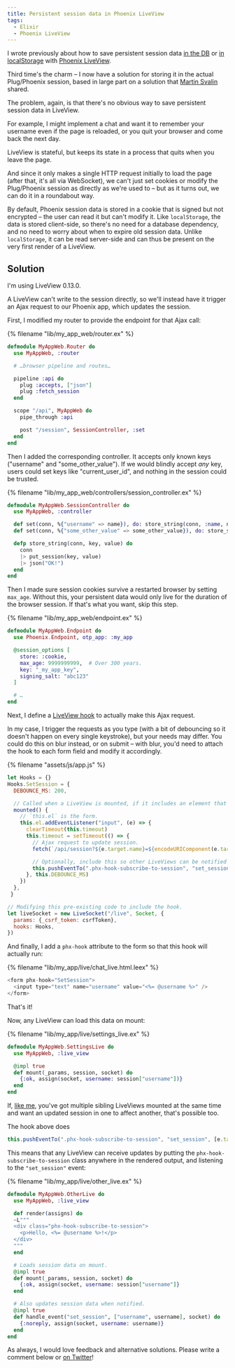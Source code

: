 ```yaml
---
title: Persistent session data in Phoenix LiveView
tags:
  - Elixir
  - Phoenix LiveView
---
```


I wrote previously about how to save persistent session data [in the DB](/2019/05/persistent-session-data-via-localstorage-in-phoenix-liveview) or [in localStorage](/2019/05/persistent-session-data-via-a-database-in-phoenix-liveview) with [Phoenix LiveView](https://github.com/phoenixframework/phoenix_live_view).

Third time's the charm – I now have a solution for storing it in the actual Plug/Phoenix session, based in large part on a solution that [Martin Svalin](https://twitter.com/martinsvalin) shared.

The problem, again, is that there's no obvious way to save persistent session data in LiveView.

For example, I might implement a chat and want it to remember your username even if the page is reloaded, or you quit your browser and come back the next day.

LiveView is stateful, but keeps its state in a process that quits when you leave the page.

And since it only makes a single HTTP request initially to load the page (after that, it's all via WebSocket), we can't just set cookies or modify the Plug/Phoenix session as directly as we're used to – but as it turns out, we can do it in a roundabout way.

By default, Phoenix session data is stored in a cookie that is signed but not encrypted – the user can read it but can't modify it. Like `localStorage`, the data is stored client-side, so there's no need for a database dependency, and no need to worry about when to expire old session data. Unlike `localStorage`, it can be read server-side and can thus be present on the very first render of a LiveView.


## Solution

I'm using LiveView 0.13.0.

A LiveView can't write to the session directly, so we'll instead have it trigger an Ajax request to our Phoenix app, which updates the session.

First, I modified my router to provide the endpoint for that Ajax call:

{% filename "lib/my_app_web/router.ex" %}
``` elixir
defmodule MyAppWeb.Router do
  use MyAppWeb, :router

  # …browser pipeline and routes…

  pipeline :api do
    plug :accepts, ["json"]
    plug :fetch_session
  end

  scope "/api", MyAppWeb do
    pipe_through :api

    post "/session", SessionController, :set
  end
end
```

Then I added the corresponding controller. It accepts only known keys ("username" and "some_other_value"). If we would blindly accept *any* key, users could set keys like "current_user_id", and nothing in the session could be trusted.

{% filename "lib/my_app_web/controllers/session_controller.ex" %}
``` elixir
defmodule MyAppWeb.SessionController do
  use MyAppWeb, :controller

  def set(conn, %{"username" => name}), do: store_string(conn, :name, name)
  def set(conn, %{"some_other_value" => some_other_value}), do: store_string(conn, :some_other_value, some_other_value)

  defp store_string(conn, key, value) do
    conn
    |> put_session(key, value)
    |> json("OK!")
  end
end
```

Then I made sure session cookies survive a restarted browser by setting `max_age`. Without this, your persistent data would only live for the duration of the browser session. If that's what you want, skip this step.

{% filename "lib/my_app_web/endpoint.ex" %}
``` elixir
defmodule MyAppWeb.Endpoint do
  use Phoenix.Endpoint, otp_app: :my_app

  @session_options [
    store: :cookie,
    max_age: 9999999999,  # Over 300 years.
    key: "_my_app_key",
    signing_salt: "abc123"
  ]

  # …
end
```

Next, I define a [LiveView hook](https://hexdocs.pm/phoenix_live_view/Phoenix.LiveView.html#module-js-interop-and-client-controlled-dom) to actually make this Ajax request.

In my case, I trigger the requests as you type (with a bit of debouncing so it doesn't happen on every single keystroke), but your needs may differ. You could do this on blur instead, or on submit – with blur, you'd need to attach the hook to each form field and modify it accordingly.

{% filename "assets/js/app.js" %}
``` js
let Hooks = {}
Hooks.SetSession = {
  DEBOUNCE_MS: 200,

  // Called when a LiveView is mounted, if it includes an element that uses this hook.
  mounted() {
    // `this.el` is the form.
    this.el.addEventListener("input", (e) => {
      clearTimeout(this.timeout)
      this.timeout = setTimeout(() => {
        // Ajax request to update session.
        fetch(`/api/session?${e.target.name}=${encodeURIComponent(e.target.value)}`, { method: "post" })

        // Optionally, include this so other LiveViews can be notified of changes.
        this.pushEventTo(".phx-hook-subscribe-to-session", "set_session", [e.target.name, e.target.value])
      }, this.DEBOUNCE_MS)
    })
  },
 }

// Modifying this pre-existing code to include the hook.
let liveSocket = new LiveSocket("/live", Socket, {
  params: {_csrf_token: csrfToken},
  hooks: Hooks,
})
```

And finally, I add a `phx-hook` attribute to the form so that this hook will actually run:

{% filename "lib/my_app/live/chat_live.html.leex" %}
``` elixir
<form phx-hook="SetSession">
  <input type="text" name="username" value="<%= @username %>" />
</form>
```

That's it!

Now, any LiveView can load this data on mount:

{% filename "lib/my_app/live/settings_live.ex" %}
``` elixir
defmodule MyAppWeb.SettingsLive do
  use MyAppWeb, :live_view

  @impl true
  def mount(_params, session, socket) do
    {:ok, assign(socket, username: session["username"])}
  end
end
```

If, [like me](https://elixirforum.com/t/tabbed-interface-with-multiple-liveviews/31670), you've got multiple sibling LiveViews mounted at the same time and want an updated session in one to affect another, that's possible too.

The hook above does

``` js
this.pushEventTo(".phx-hook-subscribe-to-session", "set_session", [e.target.name, e.target.value])
```

This means that any LiveView can receive updates by putting the `phx-hook-subscribe-to-session` class anywhere in the rendered output, and listening to the `"set_session"` event:

{% filename "lib/my_app/live/other_live.ex" %}
``` elixir
defmodule MyAppWeb.OtherLive do
  use MyAppWeb, :live_view

  def render(assigns) do
  ~L"""
  <div class="phx-hook-subscribe-to-session">
    <p>Hello, <%= @username %>!</p>
  </div>
  """
  end

  # Loads session data on mount.
  @impl true
  def mount(_params, session, socket) do
    {:ok, assign(socket, username: session["username"]}
  end

  # Also updates session data when notified.
  @impl true
  def handle_event("set_session", ["username", username], socket) do
    {:noreply, assign(socket, username: username)}
  end
end
```

As always, I would love feedback and alternative solutions. Please write a comment below or [on Twitter](https://twitter.com/henrik)!
